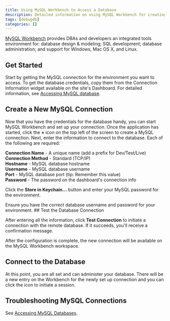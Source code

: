 ```yaml
---
title: Using MySQL Workbench to Access a Database
description: Detailed information on using MySQL Workbench for creating, executing, and optimizing SQL queries.
tags: [debugdb]
categories: []
---
```

[MySQL Workbench](https://dev.mysql.com/downloads/workbench/) provides DBAs and developers an integrated tools environment for: database design & modeling; SQL development; database administration; and support for Windows, Mac OS X, and Linux.

## Get Started

Start by getting the MySQL connection for the environment you want to access. To get the database credentials, copy them from the Connection Information widget available on the site's Dashboard. For detailed information, see [Accessing MySQL database](/mysql-access/).

## Create a New MySQL Connection

Now that you have the credentials for the database handy, you can start MySQL Workbench and set up your connection. Once the application has started, click the **+** icon on the top left of the screen to create a MySQL connection. Next, enter the information to connect to the database. Each of the following are required:

**Connection Name** - A unique name (add a prefix for Dev/Test/Live)  
**Connection Method** - Standard (TCP/IP)  
**Hostname** - MySQL database hostname  
**Username** - MySQL database username  
**Port** - MySQL database port (tip: Remember this value)  
**Password** - The password on the dashboard's connection info<br />

Click the **Store in Keychain...** button and enter your MySQL password for the environment.

<Alert title="Note" type="info">
Ensure you have the correct database username and password for your environment.
</Alert>
## Test the Database Connection

After entering all the information, click **Test Connection** to initiate a connection with the remote database. If it succeeds, you'll receive a confirmation message.

After the configuration is complete, the new connection will be available on the MySQL Workbench workspace. 

## Connect to the Database

At this point, you are all set and can administer your database. There will be a new entry on the Workbench for the newly set up connection and you can click the icon to initiate a session.
## Troubleshooting MySQL Connections
See [Accessing MySQL Databases](/mysql-access).
